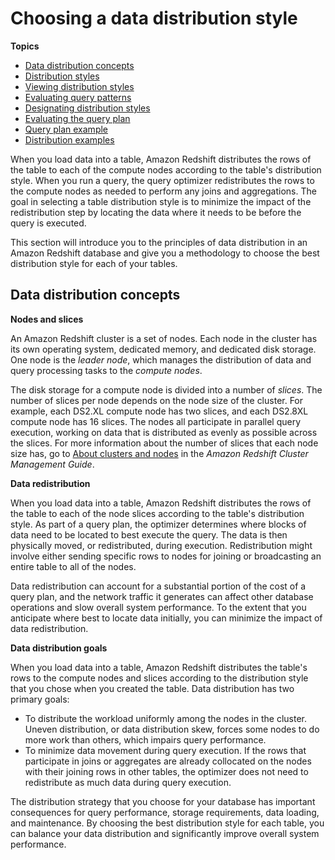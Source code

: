 # Choosing a data distribution style<a name="t_Distributing_data"></a>

**Topics**
+ [Data distribution concepts](#t_data_distribution_concepts)
+ [Distribution styles](c_choosing_dist_sort.md)
+ [Viewing distribution styles](viewing-distribution-styles.md)
+ [Evaluating query patterns](t_evaluating_query_patterns.md)
+ [Designating distribution styles](t_designating_distribution_styles.md)
+ [Evaluating the query plan](c_data_redistribution.md)
+ [Query plan example](t_explain_plan_example.md)
+ [Distribution examples](c_Distribution_examples.md)

When you load data into a table, Amazon Redshift distributes the rows of the table to each of the compute nodes according to the table's distribution style\. When you run a query, the query optimizer redistributes the rows to the compute nodes as needed to perform any joins and aggregations\. The goal in selecting a table distribution style is to minimize the impact of the redistribution step by locating the data where it needs to be before the query is executed\.

This section will introduce you to the principles of data distribution in an Amazon Redshift database and give you a methodology to choose the best distribution style for each of your tables\.

## Data distribution concepts<a name="t_data_distribution_concepts"></a>

 **Nodes and slices** 

 An Amazon Redshift cluster is a set of nodes\. Each node in the cluster has its own operating system, dedicated memory, and dedicated disk storage\. One node is the *leader node*, which manages the distribution of data and query processing tasks to the *compute nodes*\. 

 The disk storage for a compute node is divided into a number of *slices*\. The number of slices per node depends on the node size of the cluster\. For example, each DS2\.XL compute node has two slices, and each DS2\.8XL compute node has 16 slices\. The nodes all participate in parallel query execution, working on data that is distributed as evenly as possible across the slices\. For more information about the number of slices that each node size has, go to [About clusters and nodes](https://docs.aws.amazon.com/redshift/latest/mgmt/working-with-clusters.html#rs-about-clusters-and-nodes) in the *Amazon Redshift Cluster Management Guide*\.

 **Data redistribution** 

 When you load data into a table, Amazon Redshift distributes the rows of the table to each of the node slices according to the table's distribution style\. As part of a query plan, the optimizer determines where blocks of data need to be located to best execute the query\. The data is then physically moved, or redistributed, during execution\. Redistribution might involve either sending specific rows to nodes for joining or broadcasting an entire table to all of the nodes\. 

 Data redistribution can account for a substantial portion of the cost of a query plan, and the network traffic it generates can affect other database operations and slow overall system performance\. To the extent that you anticipate where best to locate data initially, you can minimize the impact of data redistribution\. 

 **Data distribution goals** 

 When you load data into a table, Amazon Redshift distributes the table's rows to the compute nodes and slices according to the distribution style that you chose when you created the table\. Data distribution has two primary goals: 
+ To distribute the workload uniformly among the nodes in the cluster\. Uneven distribution, or data distribution skew, forces some nodes to do more work than others, which impairs query performance\.
+ To minimize data movement during query execution\. If the rows that participate in joins or aggregates are already collocated on the nodes with their joining rows in other tables, the optimizer does not need to redistribute as much data during query execution\.

The distribution strategy that you choose for your database has important consequences for query performance, storage requirements, data loading, and maintenance\. By choosing the best distribution style for each table, you can balance your data distribution and significantly improve overall system performance\.